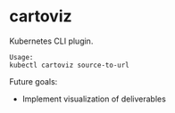 # cartoviz

Kubernetes CLI plugin.

```
Usage:
kubectl cartoviz source-to-url
```

Future goals:
- Implement visualization of deliverables